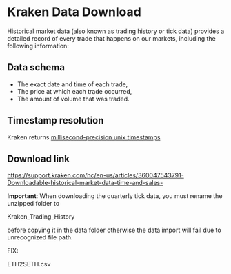 # Kraken Data Download

Historical market data (also known as trading history or tick data)
provides a detailed record of every trade that happens on our markets, including the following information:

## Data schema 

* The exact date and time of each trade,
* The price at which each trade occurred,
* The amount of volume that was traded.

## Timestamp resolution

Kraken returns [millisecond-precision unix timestamps](https://github.com/ccxt/ccxt/issues/6039)


## Download link

https://support.kraken.com/hc/en-us/articles/360047543791-Downloadable-historical-market-data-time-and-sales-

**Important**: When downloading the quarterly tick data, you must rename the unzipped folder to 

Kraken_Trading_History

before copying it in the data folder otherwise the data import will fail due to unrecognized file path. 


FIX:

ETH2SETH.csv